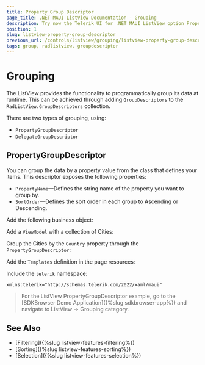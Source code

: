 ```yaml
---
title: Property Group Descriptor
page_title: .NET MAUI ListView Documentation - Grouping
description: Try now the Telerik UI for .NET MAUI ListView option PropertyGroupDescriptor for grouping items by a property value from the class that defines them.
position: 1
slug: listview-property-group-descriptor
previous_url: /controls/listview/grouping/listview-property-group-descriptor
tags: group, radlistview, groupdescriptor
---
```


# Grouping

The ListView provides the functionality to programmatically group its data at runtime. This can be achieved through adding `GroupDescriptors` to the `RadListView.GroupDescriptors` collection.

There are two types of grouping, using:

* `PropertyGroupDescriptor`
* `DelegateGroupDescriptor`

## PropertyGroupDescriptor

You can group the data by a property value from the class that defines your items. This descriptor exposes the following properties:

- `PropertyName`&mdash;Defines the string name of the property you want to group by.
- `SortOrder`&mdash;Defines the sort order in each group to Ascending or Descending.

Add the following business object:

<snippet id='listview-grouping-groupdescriptors-businessobject' />

Add a `ViewModel` with a collection of Cities:

<snippet id='listview-grouping-groupdescriptors-viewmodel' />

Group the Cities by the `Country` property through the `PropertyGroupDescriptor`:

<snippet id='listview-grouping-propertygroupdescriptor'/>

Add the `Templates` definition in the page resources:

<snippet id='listview-grouping-templates' />

Include the `telerik` namespace:

```XAML
xmlns:telerik="http://schemas.telerik.com/2022/xaml/maui" 
```

> For the ListView PropertyGroupDescriptor example, go to the [SDKBrowser Demo Application]({%slug sdkbrowser-app%}) and navigate to ListView  -> Grouping category.

## See Also

- [Filtering]({%slug listview-features-filtering%})
- [Sorting]({%slug listview-features-sorting%})
- [Selection]({%slug listview-features-selection%})
